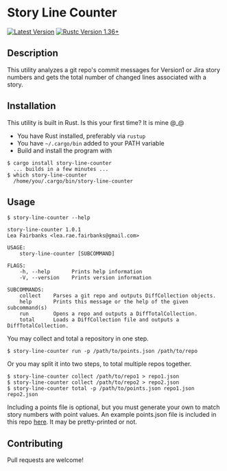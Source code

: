 # Story Line Counter #

[![Latest Version](https://img.shields.io/crates/v/story-line-counter.svg)](https://crates.io/crates/story-line-counter)
[![Rustc Version 1.36+](https://img.shields.io/badge/rustc-1.36+-lightgray.svg)](https://blog.rust-lang.org/2017/02/02/Rust-1.15.html)

Description
--------------------------------------
This utility analyzes a git repo's commit messages for Version1 or Jira story numbers 
and gets the total number of changed lines associated with a story.

Installation
--------------------------------------
This utility is built in Rust.  Is this your first time?  It is mine @_@

- You have Rust installed, preferably via `rustup`
- You have `~/.cargo/bin` added to your PATH variable
- Build and install the program with 

```
$ cargo install story-line-counter
  ... builds in a few minutes ...
$ which story-line-counter
  /home/you/.cargo/bin/story-line-counter
``` 

Usage
--------------------------------------

```
$ story-line-counter --help

story-line-counter 1.0.1
Lea Fairbanks <lea.rae.fairbanks@gmail.com>

USAGE:
    story-line-counter [SUBCOMMAND]

FLAGS:
    -h, --help       Prints help information
    -V, --version    Prints version information

SUBCOMMANDS:
    collect    Parses a git repo and outputs DiffCollection objects.
    help       Prints this message or the help of the given subcommand(s)
    run        Opens a repo and outputs a DiffTotalCollection.
    total      Loads a DiffCollection file and outputs a DiffTotalCollection.
```

You may collect and total a repository in one step.

```
$ story-line-counter run -p /path/to/points.json /path/to/repo
```

Or you may split it into two steps, to total multiple repos together.

```
$ story-line-counter collect /path/to/repo1 > repo1.json
$ story-line-counter collect /path/to/repo2 > repo2.json
$ story-line-counter total -p /path/to/points.json repo1.json repo2.json
```

Including a points file is optional, but you must generate your own to match story numbers with point 
values. An example points.json file is included in this repo [here](points.json). It may be pretty-printed or not.


Contributing
--------------------------------------
Pull requests are welcome!
